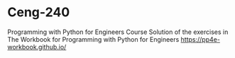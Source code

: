 # Ceng-240
Programming with Python for Engineers Course
Solution of the exercises in The Workbook for Programming with Python for Engineers
https://pp4e-workbook.github.io/
